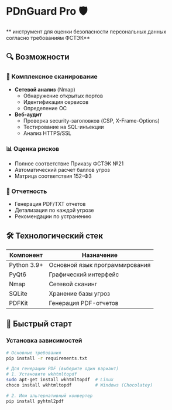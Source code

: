 # PDnGuard Pro 🛡️

** инструмент для оценки безопасности персональных данных согласно требованиям ФСТЭК**


## 🔍 Возможности

### 📡 Комплексное сканирование
- **Сетевой анализ** (Nmap)
  - Обнаружение открытых портов
  - Идентификация сервисов
  - Определение ОС
- **Веб-аудит**
  - Проверка security-заголовков (CSP, X-Frame-Options)
  - Тестирование на SQL-инъекции
  - Анализ HTTPS/SSL

### 📊 Оценка рисков
- Полное соответствие Приказу ФСТЭК №21
- Автоматический расчет баллов угроз
- Матрица соответствия 152-ФЗ

### 📄 Отчетность
- Генерация PDF/TXT отчетов
- Детализация по каждой угрозе
- Рекомендации по устранению

## 🛠 Технологический стек

| Компонент       | Назначение                     |
|----------------|-------------------------------|
| Python 3.9+    | Основной язык программирования |
| PyQt6          | Графический интерфейс         |
| Nmap           | Сетевой сканинг               |
| SQLite         | Хранение базы угроз           |
| PDFKit         | Генерация PDF-отчетов         |

## 🚀 Быстрый старт

### Установка зависимостей
```bash
# Основные требования
pip install -r requirements.txt

# Для генерации PDF (выберите один вариант)
# 1. Установите wkhtmltopdf
sudo apt-get install wkhtmltopdf  # Linux
choco install wkhtmltopdf         # Windows (Chocolatey)

# 2. Или альтернативный конвертер
pip install pyhtml2pdf
